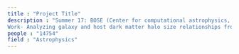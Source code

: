 ```yaml
---
title : "Project Title"
description : "Summer 17: BOSE (Center for computational astrophysics, Simons foundation) 
Work- Analyzing galaxy and host dark matter halo size relationships from Illustris and new generation Illustris simulations."
people : "14754"
field : "Astrophysics"
---
```


